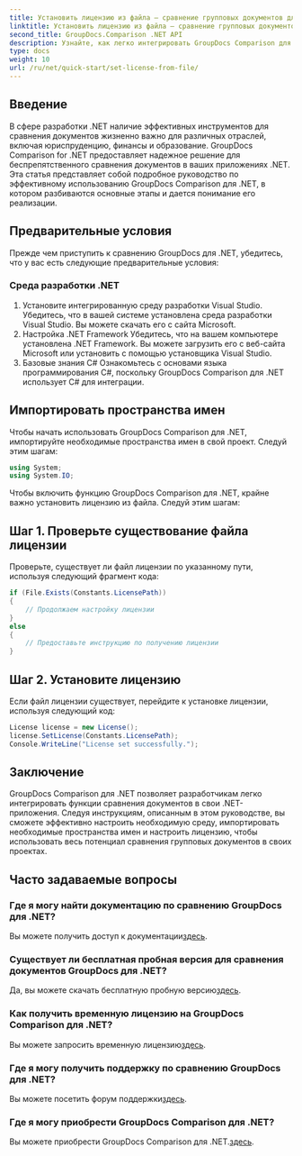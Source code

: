 ```yaml
---
title: Установить лицензию из файла — сравнение групповых документов для .NET
linktitle: Установить лицензию из файла — сравнение групповых документов для .NET
second_title: GroupDocs.Comparison .NET API
description: Узнайте, как легко интегрировать GroupDocs Comparison для .NET в ваши приложения. Легко настраивайте, импортируйте пространства имен и сравнивайте документы.
type: docs
weight: 10
url: /ru/net/quick-start/set-license-from-file/
---
```

## Введение
В сфере разработки .NET наличие эффективных инструментов для сравнения документов жизненно важно для различных отраслей, включая юриспруденцию, финансы и образование. GroupDocs Comparison for .NET предоставляет надежное решение для беспрепятственного сравнения документов в ваших приложениях .NET. Эта статья представляет собой подробное руководство по эффективному использованию GroupDocs Comparison для .NET, в котором разбиваются основные этапы и дается понимание его реализации.
## Предварительные условия
Прежде чем приступить к сравнению GroupDocs для .NET, убедитесь, что у вас есть следующие предварительные условия:
### Среда разработки .NET
1. Установите интегрированную среду разработки Visual Studio.
Убедитесь, что в вашей системе установлена среда разработки Visual Studio. Вы можете скачать его с сайта Microsoft.
2. Настройка .NET Framework
Убедитесь, что на вашем компьютере установлена .NET Framework. Вы можете загрузить его с веб-сайта Microsoft или установить с помощью установщика Visual Studio.
3. Базовые знания C#
Ознакомьтесь с основами языка программирования C#, поскольку GroupDocs Comparison для .NET использует C# для интеграции.

## Импортировать пространства имен
Чтобы начать использовать GroupDocs Comparison для .NET, импортируйте необходимые пространства имен в свой проект. Следуй этим шагам:
```csharp
using System;
using System.IO;
```

Чтобы включить функцию GroupDocs Comparison для .NET, крайне важно установить лицензию из файла. Следуй этим шагам:
## Шаг 1. Проверьте существование файла лицензии
Проверьте, существует ли файл лицензии по указанному пути, используя следующий фрагмент кода:
```csharp
if (File.Exists(Constants.LicensePath))
{
    // Продолжаем настройку лицензии
}
else
{
    // Предоставьте инструкцию по получению лицензии
}
```
## Шаг 2. Установите лицензию
Если файл лицензии существует, перейдите к установке лицензии, используя следующий код:
```csharp
License license = new License();
license.SetLicense(Constants.LicensePath);
Console.WriteLine("License set successfully.");
```

## Заключение
GroupDocs Comparison для .NET позволяет разработчикам легко интегрировать функции сравнения документов в свои .NET-приложения. Следуя инструкциям, описанным в этом руководстве, вы сможете эффективно настроить необходимую среду, импортировать необходимые пространства имен и настроить лицензию, чтобы использовать весь потенциал сравнения групповых документов в своих проектах.
## Часто задаваемые вопросы
### Где я могу найти документацию по сравнению GroupDocs для .NET?
 Вы можете получить доступ к документации[здесь](https://reference.groupdocs.com/comparison/net/).
### Существует ли бесплатная пробная версия для сравнения документов GroupDocs для .NET?
 Да, вы можете скачать бесплатную пробную версию[здесь](https://releases.groupdocs.com/).
### Как получить временную лицензию на GroupDocs Comparison для .NET?
 Вы можете запросить временную лицензию[здесь](https://purchase.groupdocs.com/temporary-license/).
### Где я могу получить поддержку по сравнению GroupDocs для .NET?
 Вы можете посетить форум поддержки[здесь](https://forum.groupdocs.com/c/comparison/12).
### Где я могу приобрести GroupDocs Comparison для .NET?
 Вы можете приобрести GroupDocs Comparison для .NET.[здесь](https://purchase.groupdocs.com/buy).
